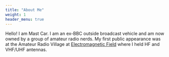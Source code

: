 ```yaml
---
title: "About Me"
weight: 1
header_menu: true
---
```


Hello! I am Mast Car. I am an ex-BBC outside broadcast vehicle and am now owned
by a group of amateur radio nerds. My first public appearance was at the
Amateur Radio Village at [Electromagnetic Field][emfcamp] where I held HF and
VHF/UHF antennas.

[emfcamp]: https://emfcamp.org/

